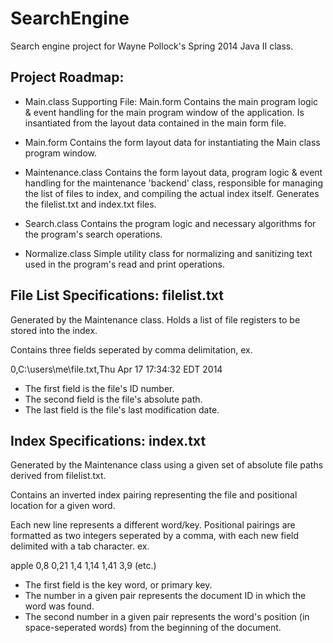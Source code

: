 SearchEngine
============

Search engine project for Wayne Pollock's Spring 2014 Java II class.

Project Roadmap:
------------

* Main.class          Supporting File: Main.form
  Contains the main program logic & event handling for the main
  program window of the application. Is insantiated from the layout
  data contained in the main form file.

* Main.form
  Contains the form layout data for instantiating the Main class
  program window.
  
* Maintenance.class
  Contains the form layout data, program logic & event handling
  for the maintenance 'backend' class, responsible for managing
  the list of files to index, and compiling the actual index
  itself. Generates the filelist.txt and index.txt files.

* Search.class
  Contains the program logic and necessary algorithms for the
  program's search operations. 

* Normalize.class
  Simple utility class for normalizing and sanitizing text used
  in the program's read and print operations.


File List Specifications: filelist.txt
------------
Generated by the Maintenance class. Holds a list of file
registers to be stored into the index.

Contains three fields seperated by comma delimitation, ex.
  
  0,C:\users\me\file.txt,Thu Apr 17 17:34:32 EDT 2014

  - The first field is the file's ID number.
  - The second field is the file's absolute path.
  - The last field is the file's last modification date.

Index Specifications: index.txt
------------
Generated by the Maintenance class using a given set of
absolute file paths derived from filelist.txt.

Contains an inverted index pairing representing the file
and positional location for a given word.

Each new line represents a different word/key. Positional
pairings are formatted as two integers seperated by a comma,
with each new field delimited with a tab character. ex.
  
  apple   0,8   0,21    1,4   1,14    1,41    3,9    (etc.)

  - The first field is the key word, or primary key.
  - The number in a given pair represents the document ID
    in which the word was found.
  - The second number in a given pair represents the word's
    position (in space-seperated words) from the beginning 
    of the document.



  

  
